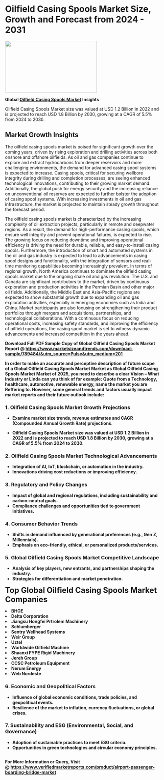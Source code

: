 <H1>Oilfield Casing Spools Market Size, Growth and Forecast from 2024 - 2031</H1><img class="aligncenter size-medium wp-image-584254" src="https://thirdeyenews.in/wp-content/uploads/2024/09/Global-Market-Research-300x168.jpeg" alt="" width="300" height="168" /><p><strong>Global&nbsp;<a href="https://www.marketsizeandtrends.com/download-sample/789484/&amp;utm_source=Pulse&amp;utm_medium=201">Oilfield Casing Spools Market</a> Insights</strong></p><p>Oilfield Casing Spools Market size was valued at USD 1.2 Billion in 2022 and is projected to reach USD 1.8 Billion by 2030, growing at a CAGR of 5.5% from 2024 to 2030.</p><p><h2>Market Growth Insights</h2> <p>The oilfield casing spools market is poised for significant growth over the coming years, driven by rising exploration and drilling activities across both onshore and offshore oilfields. As oil and gas companies continue to explore and extract hydrocarbons from deeper reservoirs and more challenging environments, the demand for advanced casing spool systems is expected to increase. Casing spools, critical for securing wellbore integrity during drilling and completion processes, are seeing enhanced technological innovations, contributing to their growing market demand. Additionally, the global push for energy security and the increasing reliance on unconventional oil reserves are expected to further bolster the adoption of casing spool systems. With increasing investments in oil and gas infrastructure, the market is projected to maintain steady growth throughout the forecast period.</p> <p><strong></strong></p> <p>The oilfield casing spools market is characterized by the increasing complexity of oil extraction projects, particularly in remote and deepwater regions. As a result, the demand for high-performance casing spools, which ensure well integrity and prevent operational failures, is expected to rise. The growing focus on reducing downtime and improving operational efficiency is driving the need for durable, reliable, and easy-to-install casing spools. Furthermore, the introduction of smart and automated systems in the oil and gas industry is expected to lead to advancements in casing spool designs and functionality, with the integration of sensors and real-time monitoring capabilities becoming increasingly prevalent. In terms of regional growth, North America continues to dominate the oilfield casing spools market due to the ongoing shale oil and gas revolution. The U.S. and Canada are significant contributors to the market, driven by continuous exploration and production activities in the Permian Basin and other major oil fields. Additionally, the Middle East and Asia-Pacific regions are expected to show substantial growth due to expanding oil and gas exploration activities, especially in emerging economies such as India and China. Market participants are also focusing on strengthening their product portfolios through mergers and acquisitions, partnerships, and technological collaborations. With a continuous focus on reducing operational costs, increasing safety standards, and improving the efficiency of oilfield operations, the casing spool market is set to witness dynamic advancements and increased competition in the years ahead.</p> <p><strong></p><p><span class=""><strong>Download Full PDF Sample Copy of Global Oilfield Casing Spools Market Report</strong> @ <a href="https://www.marketsizeandtrends.com/download-sample/789484/&amp;utm_source=Pulse&amp;utm_medium=201" target="_blank">https://www.marketsizeandtrends.com/download-sample/789484/&amp;utm_source=Pulse&amp;utm_medium=201</a></span></p><p>In order to make an accurate and perceptive description of future scope of a Global&nbsp;Oilfield Casing Spools Market Market as Global&nbsp;Oilfield Casing Spools Market Market of 2025, you need to describe a clear Vision &ndash; What Industry or Linda can you think of for example: Quote from a Technology, healthcare, automotive, renewable energy, name the market you are Reffering to. However, some general trends and factors usually impact market reports and their future outlook include:</p><h3>1.&nbsp;<strong>Oilfield Casing Spools Market Growth Projections</strong></h3><ul><li>Examine market size trends, revenue estimates and CAGR (Compounded Annual Growth Rate) projections.</li><li><p>Oilfield Casing Spools Market size was valued at USD 1.2 Billion in 2022 and is projected to reach USD 1.8 Billion by 2030, growing at a CAGR of 5.5% from 2024 to 2030.</p></li></ul><h3>2.&nbsp;<strong>Oilfield Casing Spools Market Technological Advancements</strong></h3><ul><li>Integration of AI, IoT, blockchain, or automation in the industry.</li><li>Innovations driving cost reductions or improving efficiency.</li></ul><h3>3.&nbsp;<strong>Regulatory and Policy Changes</strong></h3><ul><li>Impact of global and regional regulations, including sustainability and carbon-neutral goals.</li><li>Compliance challenges and opportunities tied to government initiatives.</li></ul><h3>4.&nbsp;<strong>Consumer Behavior Trends</strong></h3><ul><li>Shifts in demand influenced by generational preferences (e.g., Gen Z, Millennials).</li><li>Emphasis on eco-friendly, ethical, or personalized products/services.</li></ul><h3>5.&nbsp;<strong>Global Oilfield Casing Spools Market Competitive Landscape</strong></h3><ul><li>Analysis of key players, new entrants, and partnerships shaping the industry.</li><li>Strategies for differentiation and market penetration.</li></ul><p data-pm-slice="1 1 []"><span style="color: inherit; font-family: inherit; font-size: 25px;">Top Global Oilfield Casing Spools Market Companies</span></p><div class="" data-test-id=""><p><li>BHGE</li><li> Delta Corporation</li><li> Jiangsu Hongfei Prtrolem Machinery</li><li> Schlumberger</li><li> Sentry Wellhead Systems</li><li> Weir Group</li><li> Uztel</li><li> Worldwide Oilfield Machine</li><li> Shaanxi FYPE Rigid Machinery</li><li> Jereh Group</li><li> CCSC Petroleum Equipment</li><li> Nerum Energy</li><li> Web Nordeste</li></p></div><h3>6.&nbsp;<strong>Economic and Geopolitical Factors</strong></h3><ul><li>Influence of global economic conditions, trade policies, and geopolitical events.</li><li>Resilience of the market to inflation, currency fluctuations, or global crises.</li></ul><h3>7.&nbsp;<strong>Sustainability and ESG (Environmental, Social, and Governance)</strong></h3><ul><li>Adoption of sustainable practices to meet ESG criteria.</li><li>Opportunities in green technologies and circular economy principles.</li></ul><h2><strong style="font-size: 14px;">For More Information or Query, Visit @&nbsp;</strong><a style="background-color: #ffffff; font-size: 14px;" href="https://www.marketsizeandtrends.com/report/oilfield-casing-spools-market/" target="_blank">https://www.verifiedmarketreports.com/product/airport-passenger-boarding-bridge-market</a></h2>